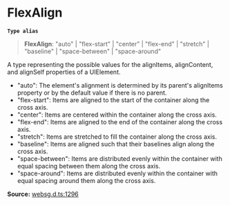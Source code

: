 # FlexAlign

**`Type alias`**

> **FlexAlign**: "auto" \| "flex-start" \| "center" \| "flex-end" \| "stretch" \| "baseline" \| "space-between" \| "space-around"

A type representing the possible values for the alignItems, alignContent, and alignSelf properties of a UIElement.

- "auto": The element's alignment is determined by its parent's alignItems property or by the default value if there is no parent.
- "flex-start": Items are aligned to the start of the container along the cross axis.
- "center": Items are centered within the container along the cross axis.
- "flex-end": Items are aligned to the end of the container along the cross axis.
- "stretch": Items are stretched to fill the container along the cross axis.
- "baseline": Items are aligned such that their baselines align along the cross axis.
- "space-between": Items are distributed evenly within the container with equal spacing between them along the cross axis.
- "space-around": Items are distributed evenly within the container with equal spacing around them along the cross axis.

**Source:** [websg.d.ts:1296](https://github.com/thirdroom/thirdroom/blob/4c397b03/packages/websg-types/types/websg.d.ts#L1296)
